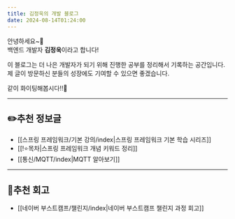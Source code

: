 ```yaml
---
title: 김정욱의 개발 블로그
date: 2024-08-14T01:24:00
---
```

안녕하세요~👐<br>백엔드 개발자 **김정욱**이라고 합니다!

이 블로그는 더 나은 개발자가 되기 위해 진행한 공부를 정리해서 기록하는 공간입니다.<br>제 글이 방문하신 분들의 성장에도 기여할 수 있으면 좋겠습니다.

같이 화이팅해봅시다!!👊

---
## ✏️추천 정보글

- [[스프링 프레임워크/기본 강의/index|스프링 프레임워크 기본 학습 시리즈]]
- [[!⭐️목차|스프링 프레임워크 개념 키워드 정리]]
- [[통신/MQTT/index|MQTT 알아보기]]

---
## 📒추천 회고

- [[네이버 부스트캠프/챌린지/index|네이버 부스트캠프 챌린지 과정 회고]]